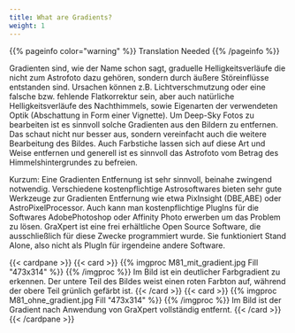 ```yaml
---
title: What are Gradients?
weight: 1
---
```


{{% pageinfo color="warning" %}}
Translation Needed
{{% /pageinfo %}}


Gradienten sind, wie der Name schon sagt, graduelle Helligkeitsverläufe die nicht zum Astrofoto dazu gehören, sondern durch äußere Störeinflüsse entstanden sind.
Ursachen können z.B. Lichtverschmutzung oder eine falsche bzw. fehlende Flatkorrektur sein, aber auch natürliche Helligkeitsverläufe des Nachthimmels, sowie Eigenarten der verwendeten Optik (Abschattung in Form einer Vignette).
Um Deep-Sky Fotos zu bearbeiten ist es sinnvoll solche Gradienten aus den Bildern zu entfernen.
Das schaut nicht nur besser aus, sondern vereinfacht auch die weitere Bearbeitung des Bildes.
Auch Farbstiche lassen sich auf diese Art und Weise entfernen und generell ist es sinnvoll das Astrofoto vom Betrag des Himmelshintergrundes zu befreien.

Kurzum: Eine Gradienten Entfernung ist sehr sinnvoll, beinahe zwingend notwendig.
Verschiedene kostenpflichtige Astrosoftwares bieten sehr gute Werkzeuge zur Gradienten Entfernung wie etwa PixInsight (DBE,ABE) oder AstroPixelProcessor.
Auch kann man kostenpflichtige PlugIns für die Softwares AdobePhotoshop oder Affinity Photo erwerben um das Problem zu lösen.
GraXpert ist eine frei erhältliche Open Source Software, die ausschließlich für diese Zwecke programmiert wurde.
Sie funktioniert Stand Alone, also nicht als PlugIn für irgendeine andere Software.

{{< cardpane >}}
  {{< card >}}
    {{% imgproc M81_mit_gradient.jpg Fill "473x314" %}}
    {{% /imgproc %}}
    Im Bild ist ein deutlicher Farbgradient zu erkennen.
    Der untere Teil des Bildes weist einen roten Farbton auf, während der obere Teil grünlich gefärbt ist.
  {{< /card >}}
  {{< card >}}
    {{% imgproc M81_ohne_gradient.jpg Fill "473x314" %}}
    {{% /imgproc %}}
    Im Bild ist der Gradient nach Anwendung von GraXpert vollständig entfernt.
  {{< /card >}}
{{< /cardpane >}}
